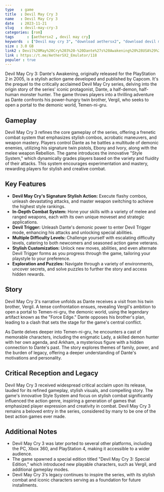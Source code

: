 ```yaml
---
type   : game
title  : Devil May Cry 3
name   : Devil May Cry 3
date   : 2023-11-21
slug   : devil-may-cry-3
categories: [rom]
tags      : [aethersx2 , devil may cry]
keywords  : ["Devil may cry 3", "download aethersx2", "download devil may cry", "game aethersx2"]
size : 3.0 GB
link2 : Devil%20May%20Cry%203%20-%20Dante%27s%20Awakening%20%28USA%29%20%28En%2CJa%29%20%28Special%20Edition%29
link : https://t.me/AetherSX2_Emulator/118
populer : true
---
```



Devil May Cry 3: Dante's Awakening, originally released for the PlayStation 2 in 2005, is a stylish action game developed and published by Capcom. It's the prequel to the critically acclaimed Devil May Cry series, delving into the origin story of the series' iconic protagonist, Dante, a half-demon, half-human monster hunter. The game throws players into a thrilling adventure as Dante confronts his power-hungry twin brother, Vergil, who seeks to open a portal to the demonic world, Temen-ni-gru.

## Gameplay

Devil May Cry 3 refines the core gameplay of the series, offering a frenetic combat system that emphasizes stylish combos, acrobatic maneuvers, and weapon mastery. Players control Dante as he battles a multitude of demonic enemies, utilizing his signature twin pistols, Ebony and Ivory, along with the melee weapon Rebellion. The game introduces the innovative "Style System," which dynamically grades players based on the variety and fluidity of their attacks. This system encourages experimentation and mastery, rewarding players for stylish and creative combat.

## Key Features

* **Devil May Cry's Signature Stylish Action:** Execute flashy combos, unleash devastating attacks, and master weapon switching to achieve the highest style rankings.
* **In-Depth Combat System:** Hone your skills with a variety of melee and ranged weapons, each with its own unique moveset and strategic applications.
* **Devil Trigger:** Unleash Dante's demonic power to enter Devil Trigger mode, enhancing his attacks and unlocking special abilities.
* **Multiple Difficulty Levels:** Challenge yourself with escalating difficulty levels, catering to both newcomers and seasoned action game veterans.
* **Stylish Customization:** Unlock new moves, abilities, and even alternate Devil Trigger forms as you progress through the game, tailoring your playstyle to your preference.
* **Exploration and Puzzles:** Navigate through a variety of environments, uncover secrets, and solve puzzles to further the story and access hidden rewards.

## Story

Devil May Cry 3's narrative unfolds as Dante receives a visit from his twin brother, Vergil. A tense confrontation ensues, revealing Vergil's ambition to open a portal to Temen-ni-gru, the demonic world, using the legendary artifact known as the "Force Edge." Dante opposes his brother's plan, leading to a clash that sets the stage for the game's central conflict.

As Dante delves deeper into Temen-ni-gru, he encounters a cast of memorable characters, including the enigmatic Lady, a skilled demon hunter with her own agenda, and Arkham, a mysterious figure with a hidden connection to Dante's past. The story explores themes of family, power, and the burden of legacy, offering a deeper understanding of Dante's motivations and personality.

## Critical Reception and Legacy

Devil May Cry 3 received widespread critical acclaim upon its release, lauded for its refined gameplay, stylish visuals, and compelling story. The game's innovative Style System and focus on stylish combat significantly influenced the action genre, inspiring a generation of games that emphasized player expression and creativity in combat. Devil May Cry 3 remains a beloved entry in the series, considered by many to be one of the best action games ever made.

## Additional Notes

* Devil May Cry 3 was later ported to several other platforms, including the PC, Xbox 360, and PlayStation 4, making it accessible to a wider audience.
* The game spawned a special edition titled "Devil May Cry 3: Special Edition," which introduced new playable characters, such as Vergil, and additional gameplay modes.
* Devil May Cry 3's legacy continues to inspire the series, with its stylish combat and iconic characters serving as a foundation for future installments.

